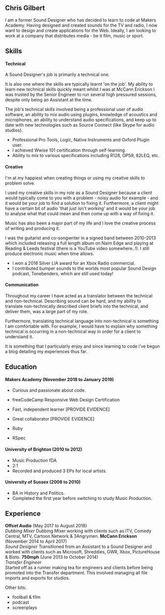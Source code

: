 ## Chris Gilbert

I am a former Sound Designer who has decided to learn to code at Makers Academy. Having designed and created sounds for the TV and radio, I now want to design and create applications for the Web. Ideally, I am looking to work at a company that distributes media - be it film, music or sport.

## Skills

#### Technical

A Sound Designer's job is primarily a technical one.

It is also one where the skills are typically learnt 'on the job'. My ability to learn new technical skills quickly meant whilst I was at McCann Erickson I was trusted by the Senior Engineer to run several high pressured sessions, despite only being an Assistant at the time.

The job's technical skills involved being a professional user of audio software, an ability to mix audio using plugins, knowledge of acoustics and microphones, an ability to understand audio specifications, and keep up to date with new technologies such as Source Connect (like Skype for audio studios).

- Professional Pro Tools, Logic, Native Instruments and Oxford Plugin user.
- I achieved Wwise 101 certification through self-learning.
- Ability to mix to various specifications including R128, OP59, 82LEQ, etc.

#### Creative

I'm at my happiest when creating things or using my creative skills to problem solve.

I used my creative skills in my role as a Sound Designer because a client would typically come to you with a problem - noisy audio for example - and it would be your job to find a solution to fixing it. Furthermore, a client might have a certain bit of audio 'that just isn't working' and it would be your job to analyse what that could mean and then come up with a way of fixing it.

Music has also been a major part of my life and I love the creative process of writing and producing it.

I was the guitarist and co-songwriter in a signed band between 2010-2013 which included releasing a full length album on Naim Edge and playing at Reading & Leeds festival (there is a YouTube video somewhere..!). I still produce electronic music when time allows.

- I won a 2016 Silver LIA award for an Xbox Radio commercial.
- I contributed bumper sounds to the worlds most popular Sound Design podcast, Tonebenders, which are still used today!

#### Communication

Throughout my career I have acted as a translator between the technical and non-technical. Describing sound can be hard, and my ability to translate non-technically described client briefs into the technical, and deliver them, was a large part of my role.

Furthermore, translating technical language into non-technical is something I am comfortable with. For example, I would have to explain why something technical is occurring in a non-technical way in order for a client to understand it.

It is something that I particularly enjoy and since learning to code i've begun a blog detailing my experiences thus far.

## Education

#### Makers Academy (November 2018 to January 2019)

- Curious and passionate about code.
- freeCodeCamp Responsive Web Design Certification
- Fast, independent learner [PROVIDE EVIDENCE]
- Great collaborator [PROVIDE EVIDENCE]

- Ruby
- RSpec

#### University of Brighton (2010 to 2012)

- Music Production fDA
- 2:1
- Recorded and produced 3 EPs for local artists.

#### University of Sussex (2008 to 2010)

- BA in History and Politics.
- Completed the first year before switching to study Music Production.


## Experience

**Offset Audio** (May 2017 to August 2018)    
*Dubbing Mixer*
Dubbing Mixer working with clients such as ITV, Comedy Central, MTV, Cartoon Network & 3Angrymen.
**McCann Erickson** (November 2014 to April 2017)   
*Sound Designer*
Transitioned from an Assistant to a Sound Designer and worked with clients such as Microsoft, Shreddies, GWR, Xbox, PictureHouse & Bisto.
**750mph** (June 2013 to October 2014)   
*Transfer Engineer*  
Started off as a runner making tea for engineers and clients before being promoted into the Transfer department. This involved managing all file imports and exports for studios.

Other bits:
- football & film
- podcast
- screenplays
